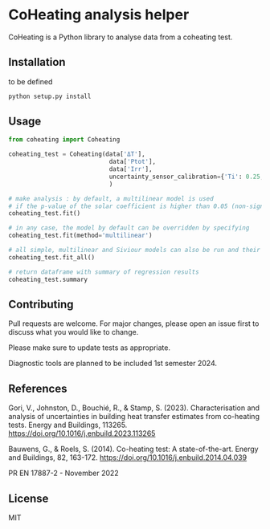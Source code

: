 # CoHeating analysis helper

CoHeating is a Python library to analyse data from a coheating test.

## Installation

to be defined

```bash
python setup.py install
```

## Usage

```python
from coheating import Coheating

coheating_test = Coheating(data['ΔT'],
                            data['Ptot'],
                            data['Irr'],
                            uncertainty_sensor_calibration={'Ti': 0.25, 'Te': 0.5, 'Ph': 1, 'Isol': 1.95}
                            )

# make analysis : by default, a multilinear model is used
# if the p-value of the solar coefficient is higher than 0.05 (non-significant), a simple model is used instead
coheating_test.fit()

# in any case, the model by default can be overridden by specifying
coheating_test.fit(method='multilinear')

# all simple, multilinear and Siviour models can also be run and their results analysed
coheating_test.fit_all()

# return dataframe with summary of regression results
coheating_test.summary

```

## Contributing
Pull requests are welcome. For major changes, please open an issue first to discuss what you would like to change.

Please make sure to update tests as appropriate.

Diagnostic tools are planned to be included 1st semester 2024.

## References

Gori, V., Johnston, D., Bouchié, R., & Stamp, S. (2023). Characterisation and analysis of uncertainties in building heat transfer estimates from co-heating tests. Energy and Buildings, 113265.
https://doi.org/10.1016/j.enbuild.2023.113265

Bauwens, G., & Roels, S. (2014). Co-heating test: A state-of-the-art. Energy and Buildings, 82, 163-172.
https://doi.org/10.1016/j.enbuild.2014.04.039

PR EN 17887-2 - November 2022

## License
MIT
